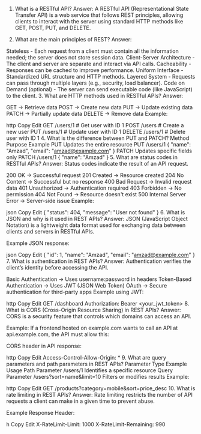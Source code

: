 1. What is a RESTful API?
Answer:
A RESTful API (Representational State Transfer API) is a web service that follows REST principles, allowing clients to interact with the server using standard HTTP methods like GET, POST, PUT, and DELETE.

2. What are the main principles of REST?
Answer:

Stateless - Each request from a client must contain all the information needed; the server does not store session data.
Client-Server Architecture - The client and server are separate and interact via API calls.
Cacheability - Responses can be cached to improve performance.
Uniform Interface - Standardized URL structure and HTTP methods.
Layered System - Requests can pass through multiple layers (e.g., security, load balancer).
Code on Demand (optional) - The server can send executable code (like JavaScript) to the client.
3. What are HTTP methods used in RESTful APIs?
Answer:

GET → Retrieve data
POST → Create new data
PUT → Update existing data
PATCH → Partially update data
DELETE → Remove data
Example:

http
Copy
Edit
GET /users/1   # Get user with ID 1
POST /users    # Create a new user
PUT /users/1   # Update user with ID 1
DELETE /users/1 # Delete user with ID 1
4. What is the difference between PUT and PATCH?
Method	Purpose	Example
PUT	Updates the entire resource	PUT /users/1 { "name": "Amzad", "email": "amzad@example.com" }
PATCH	Updates specific fields only	PATCH /users/1 { "name": "Amzad" }
5. What are status codes in RESTful APIs?
Answer:
Status codes indicate the result of an API request.

200 OK → Successful request
201 Created → Resource created
204 No Content → Successful but no response
400 Bad Request → Invalid request data
401 Unauthorized → Authentication required
403 Forbidden → No permission
404 Not Found → Resource doesn't exist
500 Internal Server Error → Server-side issue
Example:

json
Copy
Edit
{
  "status": 404,
  "message": "User not found"
}
6. What is JSON and why is it used in REST APIs?
Answer:
JSON (JavaScript Object Notation) is a lightweight data format used for exchanging data between clients and servers in RESTful APIs.

Example JSON response:

json
Copy
Edit
{
  "id": 1,
  "name": "Amzad",
  "email": "amzad@example.com"
}
7. What is authentication in REST APIs?
Answer:
Authentication verifies the client’s identity before accessing the API.

Basic Authentication → Uses username:password in headers
Token-Based Authentication → Uses JWT (JSON Web Token)
OAuth → Secure authentication for third-party apps
Example using JWT:

http
Copy
Edit
GET /dashboard
Authorization: Bearer <your_jwt_token>
8. What is CORS (Cross-Origin Resource Sharing) in REST APIs?
Answer:
CORS is a security feature that controls which domains can access an API.

Example:
If a frontend hosted on example.com wants to call an API at api.example.com, the API must allow this:

CORS header in API response:

http
Copy
Edit
Access-Control-Allow-Origin: *
9. What are query parameters and path parameters in REST APIs?
Parameter Type	Example	Usage
Path Parameter	/users/1	Identifies a specific resource
Query Parameter	/users?sort=name&limit=10	Filters or modifies results
Example:

http
Copy
Edit
GET /products?category=mobile&sort=price_desc
10. What is rate limiting in REST APIs?
Answer:
Rate limiting restricts the number of API requests a client can make in a given time to prevent abuse.

Example Response Header:

h
Copy
Edit
X-RateLimit-Limit: 1000
X-RateLimit-Remaining: 990
